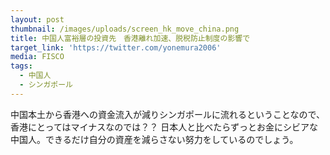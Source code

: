 ```yaml
---
layout: post
thumbnail: /images/uploads/screen_hk_move_china.png
title: 中国人富裕層の投資先　香港離れ加速、脱税防止制度の影響で
target_link: 'https://twitter.com/yonemura2006'
media: FISCO
tags:
  - 中国人
  - シンガポール
---
```

中国本土から香港への資金流入が減りシンガポールに流れるということなので、香港にとってはマイナスなのでは？？
日本人と比べたらずっとお金にシビアな中国人。できるだけ自分の資産を減らさない努力をしているのでしょう。
